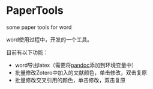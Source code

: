 # PaperTools
some paper tools for word

word使用过程中，开发的一个工具。

目前有以下功能：
 - word导出latex（需要将[pandoc](https://www.pandoc.org/)添加到环境变量中）
 - 批量修改Zotero中加入的文献颜色，单击修改，双击复原
 - 批量修改交叉引用的颜色，单击修改，双击复原